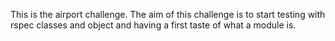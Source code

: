 This is the airport challenge. The aim of this challenge is to start testing with rspec classes and object and having a first taste of what a module is.
